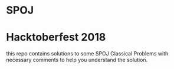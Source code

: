# SPOJ
# Hacktoberfest 2018
this repo contains solutions to some SPOJ Classical Problems with necessary comments to help you understand the solution.
